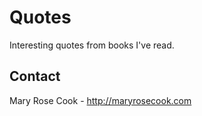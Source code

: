 # Quotes

Interesting quotes from books I've read.

## Contact

Mary Rose Cook - http://maryrosecook.com
